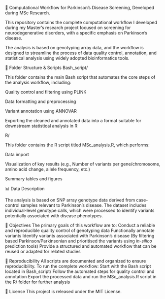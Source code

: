 🧠 Computational Workflow for Parkinson’s Disease Screening, Developed during MSc Research.

This repository contains the complete computational workflow I developed during my Master’s research project focused on screening for neurodegenerative disorders, with a specific emphasis on Parkinson’s disease.

The analysis is based on genotyping array data, and the workflow is designed to streamline the process of data quality control, annotation, and statistical analysis using widely adopted bioinformatics tools.

📁 Folder Structure & Scripts
Bash_script/

This folder contains the main Bash script that automates the core steps of the analysis workflow, including:

Quality control and filtering using PLINK

Data formatting and preprocessing

Variant annotation using ANNOVAR

Exporting the cleaned and annotated data into a format suitable for downstream statistical analysis in R

R/

This folder contains the R script titled MSc_analysis.R, which performs:

Data import 

Visualization of key results (e.g., Number of variants per gene/chromosome, amino acid change, allele frequency, etc.)

Summary tables and figures


📊 Data Description

The analysis is based on SNP array genotype data derived from case-control samples relevant to Parkinson’s disease. The dataset includes individual-level genotype calls, which were processed to identify variants potentially associated with disease phenotypes.

🎯 Objectives
The primary goals of this workflow are to:
Conduct a reliable and reproducible quality control of genotyping data
Functionally annotate variants 
Identify variants associated with Parkinson’s disease (By filtering based Parkinson/Parkinsonian and prioritised the variants using _in-silico_ prediction tools)
Provide a structured and automated workflow that can be reused or adapted for related studies

🔁 Reproducibility
All scripts are documented and organized to ensure reproducibility. To run the complete workflow:
Start with the Bash script located in Bash_script/
Follow the automated steps for quality control and annotation
Export the processed data and run the MSc_analysis.R script in the R/ folder for further analysis

📜 License
This project is released under the MIT License.




